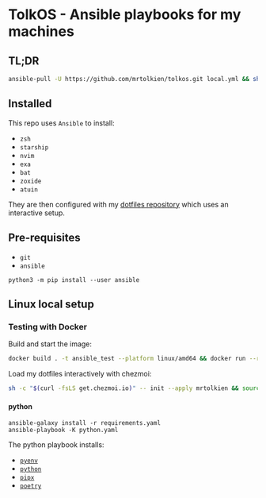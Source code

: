 # TolkOS - Ansible playbooks for my machines

## TL;DR

<!-- TODO -> One-line install + dotfiles -->

```sh
ansible-pull -U https://github.com/mrtolkien/tolkos.git local.yml && sh -c "$(curl -fsLS get.chezmoi.io)" -- init --apply mrtolkien
```

## Installed

This repo uses `Ansible` to install:

- `zsh`
- `starship`
- `nvim`
- `exa`
- `bat`
- `zoxide`
- `atuin`

They are then configured with my [dotfiles repository](https://github.com/mrtolkien/dotfiles) which uses an interactive setup.

## Pre-requisites

- `git`
- `ansible`

```shell
python3 -m pip install --user ansible
```

## Linux local setup

### Testing with Docker

Build and start the image:

```sh
docker build . -t ansible_test --platform linux/amd64 && docker run --rm -it --platform linux/amd64 ansible_test
```

Load my dotfiles interactively with chezmoi:

```sh
sh -c "$(curl -fsLS get.chezmoi.io)" -- init --apply mrtolkien && source ~/.zshrc
```

#### python

```shell
ansible-galaxy install -r requirements.yaml
ansible-playbook -K python.yaml
```

The python playbook installs:

- [`pyenv`](https://github.com/pyenv/pyenv)
- [`python`](https://en.wikipedia.org/wiki/Python_(programming_language))
- [`pipx`](https://github.com/pypa/pipx)
- [`poetry`](https://python-poetry.org/)
